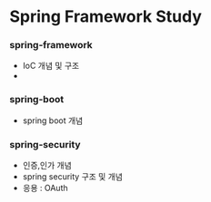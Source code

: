 # Spring Framework Study



### spring-framework

- IoC 개념 및 구조
- 



### spring-boot

- spring boot 개념



### spring-security

- 인증,인가 개념
- spring security 구조 및 개념
- 응용 : OAuth

